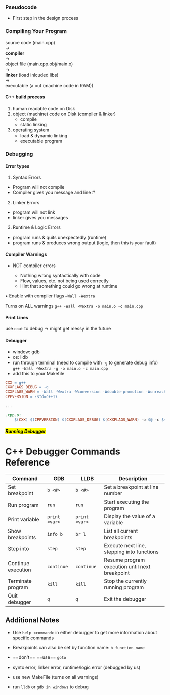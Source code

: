 ### Pseudocode

- First step in the design process

### Compiling Your Program

source code (main.cpp)
</br>
->
</br>
<b>compiler</b>
</br>
->
</br>
object file (main.cpp.obj/main.o)
</br>
->
</br>
<b>linker</b> (load inlcuded libs)
</br>
->
</br>
executable (a.out (machine code in RAM))
</br>

#### C++ build process

1. human readable code on Disk
2. object (machine) code on Disk (compiler & linker)
   - compile
   - static linking
3. operating system
   - load & dynamic linking
   - executable program

### Debugging

#### Error types

1. Syntax Errors

- Program will not compile
- Compiler gives you message and line #

2.  Linker Errors

- program will not link
- linker gives you messages

3. Runtime & Logic Errors

- program runs & quits unexpectedly (runtime)
- program runs & produces wrong output (logic, then this is your fault)

#### Compiler Warnings

- NOT compiler errors

  - Nothing wrong syntactically with code
  - Flow, values, etc. not being used correctly
  - Hint that something could go wrong at runtime

• Enable with compiler flags `–Wall -Wextra`

Turns on ALL warnings
`g++ -Wall -Wextra -o main.o -c main.cpp`

#### Print Lines

use `cout` to debug -> might get messy in the future

#### Debugger

- window: gdb
- os: lldb
- run through terminal (need to compile with `-g` to generate debug info)
  `g++ -Wall -Wextra -g -o main.o -c main.cpp`
- add this to your Makefile

```Makefile
CXX = g++
CXXFLAGS_DEBUG = -g
CXXFLAGS_WARN = -Wall -Wextra -Wconversion -Wdouble-promotion -Wunreachable-code -Wshadow -Wpedantic
CPPVERSION = -std=c++17

...

.cpp.o:
	$(CXX) $(CPPVERSION) $(CXXFLAGS_DEBUG) $(CXXFLAGS_WARN) -o $@ -c $<
```

##### <mark>Running Debugger</mark>

# C++ Debugger Commands Reference

| Command            | GDB           | LLDB          | Description                                    |
| ------------------ | ------------- | ------------- | ---------------------------------------------- |
| Set breakpoint     | `b <#>`       | `b <#>`       | Set a breakpoint at line number                |
| Run program        | `run`         | `run`         | Start executing the program                    |
| Print variable     | `print <var>` | `print <var>` | Display the value of a variable                |
| Show breakpoints   | `info b`      | `br l`        | List all current breakpoints                   |
| Step into          | `step`        | `step`        | Execute next line, stepping into functions     |
| Continue execution | `continue`    | `continue`    | Resume program execution until next breakpoint |
| Terminate program  | `kill`        | `kill`        | Stop the currently running program             |
| Quit debugger      | `q`           | `q`           | Exit the debugger                              |

## Additional Notes

- Use `help <command>` in either debugger to get more information about specific commands
- Breakpoints can also be set by function name: `b function_name`

- ==don't== ==use== `goto`
- syntx error, linker error, runtime/logic error (debugged by us)

- use new MakeFile (turns on all warnings)

- run `lldb` or `gdb in windows` to debug
